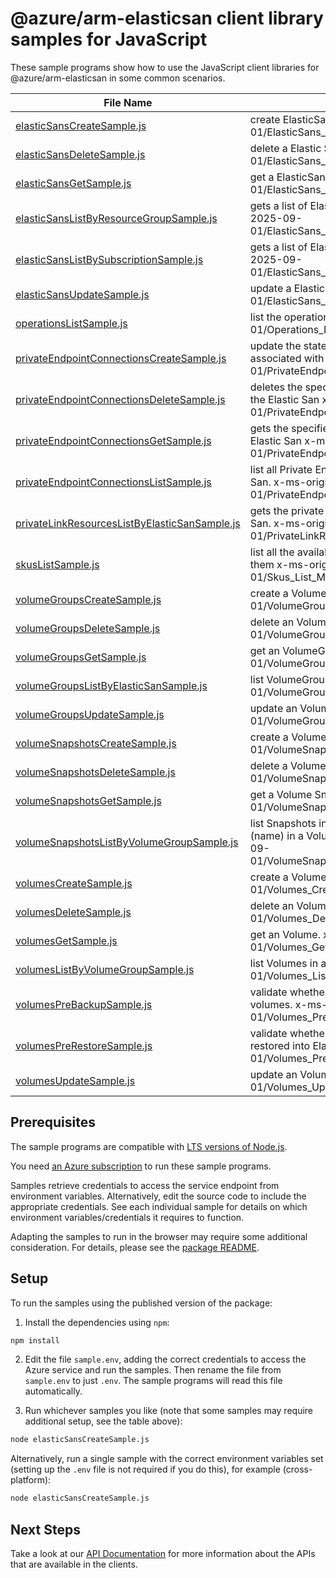 # @azure/arm-elasticsan client library samples for JavaScript

These sample programs show how to use the JavaScript client libraries for @azure/arm-elasticsan in some common scenarios.

| **File Name**                                                                               | **Description**                                                                                                                                                                       |
| ------------------------------------------------------------------------------------------- | ------------------------------------------------------------------------------------------------------------------------------------------------------------------------------------- |
| [elasticSansCreateSample.js][elasticsanscreatesample]                                       | create ElasticSan. x-ms-original-file: 2025-09-01/ElasticSans_Create_MaximumSet_Gen.json                                                                                              |
| [elasticSansDeleteSample.js][elasticsansdeletesample]                                       | delete a Elastic San. x-ms-original-file: 2025-09-01/ElasticSans_Delete_MaximumSet_Gen.json                                                                                           |
| [elasticSansGetSample.js][elasticsansgetsample]                                             | get a ElasticSan. x-ms-original-file: 2025-09-01/ElasticSans_Get_MaximumSet_Gen.json                                                                                                  |
| [elasticSansListByResourceGroupSample.js][elasticsanslistbyresourcegroupsample]             | gets a list of ElasticSan in a resource group. x-ms-original-file: 2025-09-01/ElasticSans_ListByResourceGroup_MaximumSet_Gen.json                                                     |
| [elasticSansListBySubscriptionSample.js][elasticsanslistbysubscriptionsample]               | gets a list of ElasticSans in a subscription x-ms-original-file: 2025-09-01/ElasticSans_ListBySubscription_MaximumSet_Gen.json                                                        |
| [elasticSansUpdateSample.js][elasticsansupdatesample]                                       | update a Elastic San. x-ms-original-file: 2025-09-01/ElasticSans_Update_MaximumSet_Gen.json                                                                                           |
| [operationsListSample.js][operationslistsample]                                             | list the operations for the provider x-ms-original-file: 2025-09-01/Operations_List_MaximumSet_Gen.json                                                                               |
| [privateEndpointConnectionsCreateSample.js][privateendpointconnectionscreatesample]         | update the state of specified private endpoint connection associated with the Elastic San x-ms-original-file: 2025-09-01/PrivateEndpointConnections_Create_MaximumSet_Gen.json        |
| [privateEndpointConnectionsDeleteSample.js][privateendpointconnectionsdeletesample]         | deletes the specified private endpoint connection associated with the Elastic San x-ms-original-file: 2025-09-01/PrivateEndpointConnections_Delete_MaximumSet_Gen.json                |
| [privateEndpointConnectionsGetSample.js][privateendpointconnectionsgetsample]               | gets the specified private endpoint connection associated with the Elastic San x-ms-original-file: 2025-09-01/PrivateEndpointConnections_Get_MaximumSet_Gen.json                      |
| [privateEndpointConnectionsListSample.js][privateendpointconnectionslistsample]             | list all Private Endpoint Connections associated with the Elastic San. x-ms-original-file: 2025-09-01/PrivateEndpointConnections_List_MaximumSet_Gen.json                             |
| [privateLinkResourcesListByElasticSanSample.js][privatelinkresourceslistbyelasticsansample] | gets the private link resources that need to be created for a elastic San. x-ms-original-file: 2025-09-01/PrivateLinkResources_ListByElasticSan_MaximumSet_Gen.json                   |
| [skusListSample.js][skuslistsample]                                                         | list all the available Skus in the region and information related to them x-ms-original-file: 2025-09-01/Skus_List_MaximumSet_Gen.json                                                |
| [volumeGroupsCreateSample.js][volumegroupscreatesample]                                     | create a Volume Group. x-ms-original-file: 2025-09-01/VolumeGroups_Create_MaximumSet_Gen.json                                                                                         |
| [volumeGroupsDeleteSample.js][volumegroupsdeletesample]                                     | delete an VolumeGroup. x-ms-original-file: 2025-09-01/VolumeGroups_Delete_MaximumSet_Gen.json                                                                                         |
| [volumeGroupsGetSample.js][volumegroupsgetsample]                                           | get an VolumeGroups. x-ms-original-file: 2025-09-01/VolumeGroups_Get_MaximumSet_Gen.json                                                                                              |
| [volumeGroupsListByElasticSanSample.js][volumegroupslistbyelasticsansample]                 | list VolumeGroups. x-ms-original-file: 2025-09-01/VolumeGroups_ListByElasticSan_MaximumSet_Gen.json                                                                                   |
| [volumeGroupsUpdateSample.js][volumegroupsupdatesample]                                     | update an VolumeGroup. x-ms-original-file: 2025-09-01/VolumeGroups_Update_MaximumSet_Gen.json                                                                                         |
| [volumeSnapshotsCreateSample.js][volumesnapshotscreatesample]                               | create a Volume Snapshot. x-ms-original-file: 2025-09-01/VolumeSnapshots_Create_MaximumSet_Gen.json                                                                                   |
| [volumeSnapshotsDeleteSample.js][volumesnapshotsdeletesample]                               | delete a Volume Snapshot. x-ms-original-file: 2025-09-01/VolumeSnapshots_Delete_MaximumSet_Gen.json                                                                                   |
| [volumeSnapshotsGetSample.js][volumesnapshotsgetsample]                                     | get a Volume Snapshot. x-ms-original-file: 2025-09-01/VolumeSnapshots_Get_MaximumSet_Gen.json                                                                                         |
| [volumeSnapshotsListByVolumeGroupSample.js][volumesnapshotslistbyvolumegroupsample]         | list Snapshots in a VolumeGroup or List Snapshots by Volume (name) in a VolumeGroup using filter x-ms-original-file: 2025-09-01/VolumeSnapshots_ListByVolumeGroup_MaximumSet_Gen.json |
| [volumesCreateSample.js][volumescreatesample]                                               | create a Volume. x-ms-original-file: 2025-09-01/Volumes_Create_MaximumSet_Gen.json                                                                                                    |
| [volumesDeleteSample.js][volumesdeletesample]                                               | delete an Volume. x-ms-original-file: 2025-09-01/Volumes_Delete_MaximumSet_Gen.json                                                                                                   |
| [volumesGetSample.js][volumesgetsample]                                                     | get an Volume. x-ms-original-file: 2025-09-01/Volumes_Get_MaximumSet_Gen.json                                                                                                         |
| [volumesListByVolumeGroupSample.js][volumeslistbyvolumegroupsample]                         | list Volumes in a VolumeGroup. x-ms-original-file: 2025-09-01/Volumes_ListByVolumeGroup_MaximumSet_Gen.json                                                                           |
| [volumesPreBackupSample.js][volumesprebackupsample]                                         | validate whether a disk snapshot backup can be taken for list of volumes. x-ms-original-file: 2025-09-01/Volumes_PreBackup_MaximumSet_Gen.json                                        |
| [volumesPreRestoreSample.js][volumesprerestoresample]                                       | validate whether a list of backed up disk snapshots can be restored into ElasticSan volumes. x-ms-original-file: 2025-09-01/Volumes_PreRestore_MaximumSet_Gen.json                    |
| [volumesUpdateSample.js][volumesupdatesample]                                               | update an Volume. x-ms-original-file: 2025-09-01/Volumes_Update_MaximumSet_Gen.json                                                                                                   |

## Prerequisites

The sample programs are compatible with [LTS versions of Node.js](https://github.com/nodejs/release#release-schedule).

You need [an Azure subscription][freesub] to run these sample programs.

Samples retrieve credentials to access the service endpoint from environment variables. Alternatively, edit the source code to include the appropriate credentials. See each individual sample for details on which environment variables/credentials it requires to function.

Adapting the samples to run in the browser may require some additional consideration. For details, please see the [package README][package].

## Setup

To run the samples using the published version of the package:

1. Install the dependencies using `npm`:

```bash
npm install
```

2. Edit the file `sample.env`, adding the correct credentials to access the Azure service and run the samples. Then rename the file from `sample.env` to just `.env`. The sample programs will read this file automatically.

3. Run whichever samples you like (note that some samples may require additional setup, see the table above):

```bash
node elasticSansCreateSample.js
```

Alternatively, run a single sample with the correct environment variables set (setting up the `.env` file is not required if you do this), for example (cross-platform):

```bash
node elasticSansCreateSample.js
```

## Next Steps

Take a look at our [API Documentation][apiref] for more information about the APIs that are available in the clients.

[elasticsanscreatesample]: https://github.com/Azure/azure-sdk-for-js/blob/main/sdk/elasticsans/arm-elasticsan/samples/v2/javascript/elasticSansCreateSample.js
[elasticsansdeletesample]: https://github.com/Azure/azure-sdk-for-js/blob/main/sdk/elasticsans/arm-elasticsan/samples/v2/javascript/elasticSansDeleteSample.js
[elasticsansgetsample]: https://github.com/Azure/azure-sdk-for-js/blob/main/sdk/elasticsans/arm-elasticsan/samples/v2/javascript/elasticSansGetSample.js
[elasticsanslistbyresourcegroupsample]: https://github.com/Azure/azure-sdk-for-js/blob/main/sdk/elasticsans/arm-elasticsan/samples/v2/javascript/elasticSansListByResourceGroupSample.js
[elasticsanslistbysubscriptionsample]: https://github.com/Azure/azure-sdk-for-js/blob/main/sdk/elasticsans/arm-elasticsan/samples/v2/javascript/elasticSansListBySubscriptionSample.js
[elasticsansupdatesample]: https://github.com/Azure/azure-sdk-for-js/blob/main/sdk/elasticsans/arm-elasticsan/samples/v2/javascript/elasticSansUpdateSample.js
[operationslistsample]: https://github.com/Azure/azure-sdk-for-js/blob/main/sdk/elasticsans/arm-elasticsan/samples/v2/javascript/operationsListSample.js
[privateendpointconnectionscreatesample]: https://github.com/Azure/azure-sdk-for-js/blob/main/sdk/elasticsans/arm-elasticsan/samples/v2/javascript/privateEndpointConnectionsCreateSample.js
[privateendpointconnectionsdeletesample]: https://github.com/Azure/azure-sdk-for-js/blob/main/sdk/elasticsans/arm-elasticsan/samples/v2/javascript/privateEndpointConnectionsDeleteSample.js
[privateendpointconnectionsgetsample]: https://github.com/Azure/azure-sdk-for-js/blob/main/sdk/elasticsans/arm-elasticsan/samples/v2/javascript/privateEndpointConnectionsGetSample.js
[privateendpointconnectionslistsample]: https://github.com/Azure/azure-sdk-for-js/blob/main/sdk/elasticsans/arm-elasticsan/samples/v2/javascript/privateEndpointConnectionsListSample.js
[privatelinkresourceslistbyelasticsansample]: https://github.com/Azure/azure-sdk-for-js/blob/main/sdk/elasticsans/arm-elasticsan/samples/v2/javascript/privateLinkResourcesListByElasticSanSample.js
[skuslistsample]: https://github.com/Azure/azure-sdk-for-js/blob/main/sdk/elasticsans/arm-elasticsan/samples/v2/javascript/skusListSample.js
[volumegroupscreatesample]: https://github.com/Azure/azure-sdk-for-js/blob/main/sdk/elasticsans/arm-elasticsan/samples/v2/javascript/volumeGroupsCreateSample.js
[volumegroupsdeletesample]: https://github.com/Azure/azure-sdk-for-js/blob/main/sdk/elasticsans/arm-elasticsan/samples/v2/javascript/volumeGroupsDeleteSample.js
[volumegroupsgetsample]: https://github.com/Azure/azure-sdk-for-js/blob/main/sdk/elasticsans/arm-elasticsan/samples/v2/javascript/volumeGroupsGetSample.js
[volumegroupslistbyelasticsansample]: https://github.com/Azure/azure-sdk-for-js/blob/main/sdk/elasticsans/arm-elasticsan/samples/v2/javascript/volumeGroupsListByElasticSanSample.js
[volumegroupsupdatesample]: https://github.com/Azure/azure-sdk-for-js/blob/main/sdk/elasticsans/arm-elasticsan/samples/v2/javascript/volumeGroupsUpdateSample.js
[volumesnapshotscreatesample]: https://github.com/Azure/azure-sdk-for-js/blob/main/sdk/elasticsans/arm-elasticsan/samples/v2/javascript/volumeSnapshotsCreateSample.js
[volumesnapshotsdeletesample]: https://github.com/Azure/azure-sdk-for-js/blob/main/sdk/elasticsans/arm-elasticsan/samples/v2/javascript/volumeSnapshotsDeleteSample.js
[volumesnapshotsgetsample]: https://github.com/Azure/azure-sdk-for-js/blob/main/sdk/elasticsans/arm-elasticsan/samples/v2/javascript/volumeSnapshotsGetSample.js
[volumesnapshotslistbyvolumegroupsample]: https://github.com/Azure/azure-sdk-for-js/blob/main/sdk/elasticsans/arm-elasticsan/samples/v2/javascript/volumeSnapshotsListByVolumeGroupSample.js
[volumescreatesample]: https://github.com/Azure/azure-sdk-for-js/blob/main/sdk/elasticsans/arm-elasticsan/samples/v2/javascript/volumesCreateSample.js
[volumesdeletesample]: https://github.com/Azure/azure-sdk-for-js/blob/main/sdk/elasticsans/arm-elasticsan/samples/v2/javascript/volumesDeleteSample.js
[volumesgetsample]: https://github.com/Azure/azure-sdk-for-js/blob/main/sdk/elasticsans/arm-elasticsan/samples/v2/javascript/volumesGetSample.js
[volumeslistbyvolumegroupsample]: https://github.com/Azure/azure-sdk-for-js/blob/main/sdk/elasticsans/arm-elasticsan/samples/v2/javascript/volumesListByVolumeGroupSample.js
[volumesprebackupsample]: https://github.com/Azure/azure-sdk-for-js/blob/main/sdk/elasticsans/arm-elasticsan/samples/v2/javascript/volumesPreBackupSample.js
[volumesprerestoresample]: https://github.com/Azure/azure-sdk-for-js/blob/main/sdk/elasticsans/arm-elasticsan/samples/v2/javascript/volumesPreRestoreSample.js
[volumesupdatesample]: https://github.com/Azure/azure-sdk-for-js/blob/main/sdk/elasticsans/arm-elasticsan/samples/v2/javascript/volumesUpdateSample.js
[apiref]: https://learn.microsoft.com/javascript/api/@azure/arm-elasticsan?view=azure-node-preview
[freesub]: https://azure.microsoft.com/free/
[package]: https://github.com/Azure/azure-sdk-for-js/tree/main/sdk/elasticsans/arm-elasticsan/README.md
